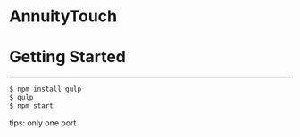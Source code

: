AnnuityTouch
========


# Getting Started
--------------

```bash
$ npm install gulp
$ gulp
$ npm start
```
tips: only one port
